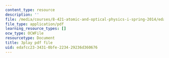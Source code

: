 ```yaml
---
content_type: resource
description: ''
file: /media/courses/8-421-atomic-and-optical-physics-i-spring-2014/edafcc2334310bfe223429236d360676_Lgqpoct9kk8.pdf
file_type: application/pdf
learning_resource_types: []
ocw_type: OCWFile
resourcetype: Document
title: 3play pdf file
uid: edafcc23-3431-0bfe-2234-29236d360676
---
```

